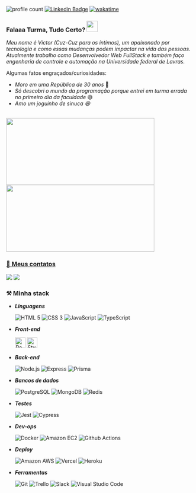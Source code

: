 ![profile count](https://komarev.com/ghpvc/?username=victorHL99&color=blueviolet&style=plastic)
[![Linkedin Badge](https://img.shields.io/badge/-LinkedIn-blue?style=flat&logo=Linkedin&logoColor=white&link=https://www.linkedin.com/in/victor-hugo-santos-da-cruz-lessa-20b696195/)](https://www.linkedin.com/in/victor-hugo-santos-da-cruz-lessa-20b696195/)
[![wakatime](https://wakatime.com/badge/user/52a70b47-9c7d-4db2-a2be-e80fbd744b6b.svg)](https://wakatime.com/@52a70b47-9c7d-4db2-a2be-e80fbd744b6b)

### Falaaa Turma, Tudo Certo? <img src="https://raw.githubusercontent.com/MartinHeinz/MartinHeinz/master/wave.gif" width="30px">

*Meu nome é Victor (Cuz-Cuz para os íntimos), um apaixonado por tecnologia e como essas mudanças podem impactar na vida das pessoas. Atualmente trabalho como Desenvolvedor Web FullStack e também faço engenharia de controle e automação na Universidade federal de Lavras.*

Algumas fatos engraçados/curiosidades:
- *Moro em uma República de 30 anos* :wolf:
- *Só descobri o mundo da programação porque entrei em turma errada no primeiro dia da faculdade* :sweat_smile:
- *Amo um joguinho de sinuca :laughing:*
<br>

<div>
<a href="https://github.com/victorHL99">
  <img height="180em" src="https://github-readme-stats.vercel.app/api?username=victorHL99&show_icons=true&theme=dark&include_all_commits=true&count_private=true" height="160px", width="400px" />
  <img height="180em" src="https://github-readme-stats.vercel.app/api/top-langs/?username=victorHL99&layout=compact&langs_count=7&theme=dark" height="160px", width="400px" />
</div>

 ### 📧 Meus contatos
  
  <div>
    <a href="https://www.linkedin.com/in/victorhl99/" target="_blank"><img src="https://img.shields.io/badge/-LinkedIn-%230077B5?style=for-the-badge&logo=linkedin&logoColor=white" target="_blank"></a> 
    <a href = "mailto:victorlessa.dev@gmail.com"><img src="https://img.shields.io/badge/-Gmail-%23333?style=for-the-badge&logo=gmail&logoColor=white" target="_blank"></a>
  </div> 


 
   ### ⚒️ Minha stack
-   _**Linguagens**_

    <p>
      <img alt="HTML 5" src="https://img.shields.io/static/v1?message=HTML5&logo=HTML5&labelColor=E34F26&color=E34F26&logoColor=white&label=%20&style=for-the-badge">
      <img alt="CSS 3" src="https://img.shields.io/static/v1?message=CSS3&logo=CSS3&  labelColor=2072B6&color=2072B6&logoColor=white&label=%20&style=for-the-badge">
      <img alt="JavaScript" src="https://img.shields.io/static/v1?message=JavaScript&logo=JavaScript&labelColor=F7DF1E&color=F7DF1E&logoColor=black&label=%20&style=for-the-badge">
      <img alt="TypeScript" src="https://img.shields.io/static/v1?message=TypeScript&logo=TypeScript&labelColor=3178C6&color=3178C6&logoColor=white&label=%20&style=for-the-badge">
  </p>
  
-   _**Front-end**_

    <p>
      <img height="28em" alt="React" src="https://img.shields.io/static/v1?message=ReactJs&logo=react&labelColor=61DAFB&color=61DAFB&logoColor=black&label=%20&style=for-the-badge">
      <img height="28em" alt="Styled-Components" src="https://img.shields.io/static/v1?message=styled-components&logo=styled-components&labelColor=DB7093&color=DB7093&logoColor=white&label=%20&style=for-the-badge">
  </p>
  

-   _**Back-end**_

     <p>
      <img alt="Node.js" src="https://img.shields.io/static/v1?message=Node.js&logo=Node.js&labelColor=339933&color=339933&logoColor=white&label=%20&style=for-the-badge">
      <img alt="Express" src="https://img.shields.io/static/v1?message=Express&logo=Express&labelColor=000000&color=000000&logoColor=white&label=%20&style=for-the-badge">
      <img alt="Prisma" src="https://img.shields.io/static/v1?message=Prisma&logo=Prisma&labelColor=2D3748&color=2D3748&logoColor=white&label=%20&style=for-the-badge">
    </p>
    
-   _**Bancos de dados**_

    <p>
      <img alt="PostgreSQL" src="https://img.shields.io/static/v1?message=PostgreSQL&logo=PostgreSQL&labelColor=4169E1&color=4169E1&logoColor=white&label=%20&style=for-the-badge">    
      <img alt="MongoDB" src="https://img.shields.io/static/v1?message=MongoDB&logo=MongoDB&labelColor=47A248&color=47A248&logoColor=white&label=%20&style=for-the-badge">
      <img alt="Redis" src="https://img.shields.io/static/v1?message=Redis&logo=Redis&labelColor=DC382D&color=DC382D&logoColor=white&label=%20&style=for-the-badge">
    </p>
    
-   _**Testes**_

    <p>
      <img alt="Jest" src="https://img.shields.io/static/v1?message=Jest&logo=jest&labelColor=C21320&color=C21320&logoColor=white&label=%20&style=for-the-badge">
      <img alt="Cypress" src="https://img.shields.io/static/v1?message=Cypress&logo=Cypress&labelColor=17202C&color=17202C&logoColor=white&label=%20&style=for-the-badge">
    </p>
    
-   _**Dev-ops**_
    <p>
      <img alt="Docker" src="https://img.shields.io/static/v1?message=Docker&logo=Docker&labelColor=2496ED&color=2496ED&logoColor=white&label=%20&style=for-the-badge">
      <img alt="Amazon EC2" src="https://img.shields.io/static/v1?message=Amazon EC2&logo=AmazonEC2&labelColor=FF9900&color=FF9900&logoColor=white&label=%20&style=for-the-badge">
      <img alt="Github Actions" src="https://img.shields.io/static/v1?message=GitHub Actions&logo=GitHubActions&labelColor=2088FF&color=2088FF&logoColor=white&label=%20&style=for-the-badge">
    </p>
    
-   _**Deploy**_

    <p>
      <img alt="Amazon AWS" src="https://img.shields.io/static/v1?message=Amazon AWS&logo=Amazon AWS&labelColor=232F3E&color=232F3E&logoColor=white&label=%20&style=for-the-badge">
      <img alt="Vercel" src="https://img.shields.io/static/v1?message=Vercel&logo=Vercel&labelColor=000000&color=000000&logoColor=white&label=%20&style=for-the-badge">
      <img alt="Heroku" src="https://img.shields.io/static/v1?message=Heroku&logo=Heroku&labelColor=430098&color=430098&logoColor=white&label=%20&style=for-the-badge">
    </p>
    
    
-   _**Ferramentas**_
    <p>
      <img alt="Git" src="https://img.shields.io/static/v1?message=Git&logo=Git&labelColor=F05032&color=F05032&logoColor=white&label=%20&style=for-the-badge">
      <img alt="Trello" src="https://img.shields.io/static/v1?message=Trello&logo=Trello&labelColor=0052CC&color=0052CC&logoColor=white&label=%20&style=for-the-badge">
      <img alt="Slack" src="https://img.shields.io/static/v1?message=Slack&logo=Slack&labelColor=4A204B&color=4A204B&logoColor=white&label=%20&style=for-the-badge">
      <img alt="Visual Studio Code" src="https://img.shields.io/static/v1?message=Visual Studio Code&logo=Visual Studio Code&labelColor=007ACC&color=007ACC&logoColor=white&label=%20&style=for-the-badge">
    </p>
